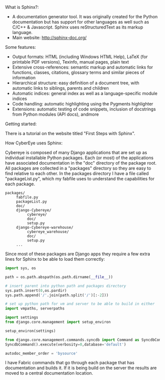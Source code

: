 What is Sphinx?:


   * A documentation generator tool.  It was originally created for the Python documentation but has support for other languages as well such as C/C++ & Javascript.  Sphinx uses reStructuredText as its markup language.
   * Main website: http://sphinx-doc.org/

Some features:

   * Output formats: HTML (including Windows HTML Help), LaTeX (for printable PDF versions), Texinfo, manual pages, plain text
   * Extensive cross-references: semantic markup and automatic links for functions, classes, citations, glossary terms and similar pieces of information
   * Hierarchical structure: easy definition of a document tree, with automatic links to siblings, parents and children
   * Automatic indices: general index as well as a language-specific module indices
   * Code handling: automatic highlighting using the Pygments highlighter
   * Extensions: automatic testing of code snippets, inclusion of docstrings from Python modules (API docs), andmore

Getting started:

There is a tutorial on the website titled "First Steps with Sphinx".


How CyberEye uses Sphinx:

Cybereye is composed of many Django applications that are set up as individual installable Python packages.  Each (or most) of the applications have associated documentation in the "doc" directory of the package root.  All packages are collected in a "packages" directory so they are easy to find relative to each other.  In the packages directory I have a file called "packageList.py", which my fabfile uses to understand the capabilities for each package.

```
packages/
     fabfile.py
     packageList.py
     doc/
     django-Cybereye/
          cybereye/
          doc/
          setup.py
     django-Cybereye-warehouse/
          cybereye_warehouse/
          doc/
          setup.py
     ...
```

Since most of these packages are Django apps they require a few extra lines for Sphinx to be able to load them correctly:

```python
import sys, os

path = os.path.abspath(os.path.dirname(__file__))

# insert parent into python path and packages directory
sys.path.insert(0,os.pardir)
sys.path.append('/'.join(path.split('/')[:-2]))

# set up python path for vm and server to be able to build in either
import vmpaths, serverpaths

import settings
from django.core.management import setup_environ

setup_environ(settings)

from django.core.management.commands.syncdb import Command as SyncdbCommand
SyncdbCommand().execute(verbosity=0,database='default')

autodoc_member_order = 'bysource'
```

I have Fabric commands that go through each package that has documentation and builds it.  If it is being build on the server the results are moved to a central documentation location.



